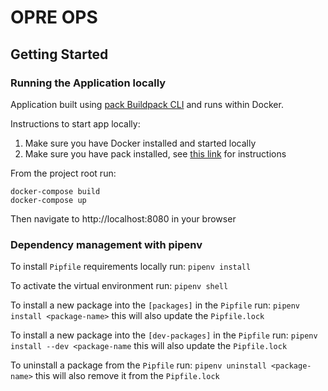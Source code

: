 # OPRE OPS

## Getting Started
### Running the Application locally

Application built using [pack Buildpack CLI](https://github.com/buildpacks/pack) and runs within Docker.

Instructions to start app locally:

1. Make sure you have Docker installed and started locally
2. Make sure you have pack installed, see [this link](https://buildpacks.io/docs/tools/pack/) for instructions

From the project root run:

```
docker-compose build
docker-compose up
```

Then navigate to http://localhost:8080 in your browser

### Dependency management with pipenv

To install `Pipfile` requirements locally run:
`pipenv install`

To activate the virtual environment run:
`pipenv shell`

To install a new package into the `[packages]` in the `Pipfile` run:
`pipenv install <package-name>`
this will also update the `Pipfile.lock`

To install a new package into the `[dev-packages]` in the `Pipfile` run:
`pipenv install --dev <package-name`
this will also update the `Pipfile.lock`

To uninstall a package from the `Pipfile` run:
`pipenv uninstall <package-name>`
this will also remove it from the `Pipfile.lock`
